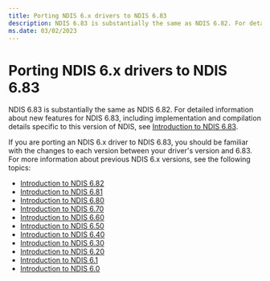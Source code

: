 ```yaml
---
title: Porting NDIS 6.x drivers to NDIS 6.83
description: NDIS 6.83 is substantially the same as NDIS 6.82. For detailed information about new features for NDIS 6.83, see Introduction to NDIS 6.83.
ms.date: 03/02/2023
---
```


# Porting NDIS 6.x drivers to NDIS 6.83

NDIS 6.83 is substantially the same as NDIS 6.82. For detailed information about new features for NDIS 6.83, including implementation and compilation details specific to this version of NDIS, see [Introduction to NDIS 6.83](introduction-to-ndis-6-83.md).

If you are porting an NDIS 6.x driver to NDIS 6.83, you should be familiar with the changes to each version between your driver's version and 6.83. For more information about previous NDIS 6.x versions, see the following topics:

- [Introduction to NDIS 6.82](introduction-to-ndis-6-82.md)
- [Introduction to NDIS 6.81](introduction-to-ndis-6-81.md)
- [Introduction to NDIS 6.80](introduction-to-ndis-6-80.md)
- [Introduction to NDIS 6.70](introduction-to-ndis-6-70.md)
- [Introduction to NDIS 6.60](introduction-to-ndis-6-60.md)
- [Introduction to NDIS 6.50](introduction-to-ndis-6-50.md)
- [Introduction to NDIS 6.40](introduction-to-ndis-6-40.md)
- [Introduction to NDIS 6.30](introduction-to-ndis-6-30.md)
- [Introduction to NDIS 6.20](introduction-to-ndis-6-20.md)
- [Introduction to NDIS 6.1](introduction-to-ndis-6-1.md)
- [Introduction to NDIS 6.0](introduction-to-ndis-6-0.md)
